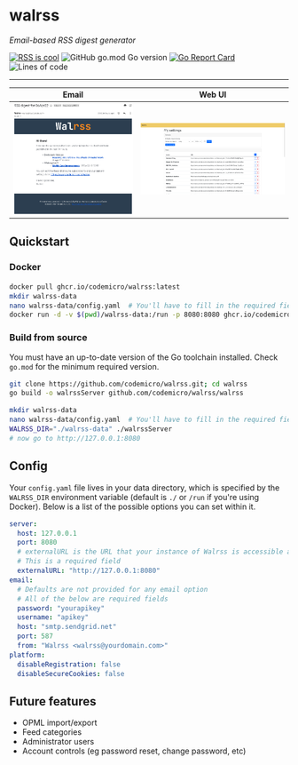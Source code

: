 # walrss

*Email-based RSS digest generator*

[![RSS is cool](https://img.shields.io/badge/rss-is%20cool-orange?logo=rss)](https://github.com/codemicro/walrss/releases.atom) ![GitHub go.mod Go version](https://img.shields.io/github/go-mod/go-version/codemicro/walrss) [![Go Report Card](https://goreportcard.com/badge/github.com/codemicro/walrss)](https://goreportcard.com/report/github.com/codemicro/walrss) ![Lines of code](https://img.shields.io/tokei/lines/github/codemicro/walrss)

---

| Email                                                | Web UI                                   |
|------------------------------------------------------|------------------------------------------|
| ![Sample email](.github/screenshots/sampleEmail.png) | ![Web UI](.github/screenshots/webUI.png) |

## Quickstart

### Docker

```bash
docker pull ghcr.io/codemicro/walrss:latest
mkdir walrss-data
nano walrss-data/config.yaml  # You'll have to fill in the required fields detailed below
docker run -d -v $(pwd)/walrss-data:/run -p 8080:8080 ghcr.io/codemicro/walrss:latest
```

### Build from source

You must have an up-to-date version of the Go toolchain installed. Check `go.mod` for the minimum required version.

```bash
git clone https://github.com/codemicro/walrss.git; cd walrss
go build -o walrssServer github.com/codemicro/walrss/walrss
```

```bash
mkdir walrss-data
nano walrss-data/config.yaml  # You'll have to fill in the required fields detailed below
WALRSS_DIR="./walrss-data" ./walrssServer
# now go to http://127.0.0.1:8080
```

## Config

Your `config.yaml` file lives in your data directory, which is specified by the `WALRSS_DIR` environment variable (default is `./` or `/run` if you're using Docker). Below is a list of the possible options you can set within it.

```yaml
server:
  host: 127.0.0.1
  port: 8080
  # externalURL is the URL that your instance of Walrss is accessible at
  # This is a required field
  externalURL: "http://127.0.0.1:8080"
email:
  # Defaults are not provided for any email option
  # All of the below are required fields
  password: "yourapikey"
  username: "apikey"
  host: "smtp.sendgrid.net"
  port: 587
  from: "Walrss <walrss@yourdomain.com>"
platform:
  disableRegistration: false
  disableSecureCookies: false
```

## Future features

* OPML import/export
* Feed categories
* Administrator users
* Account controls (eg password reset, change password, etc)
